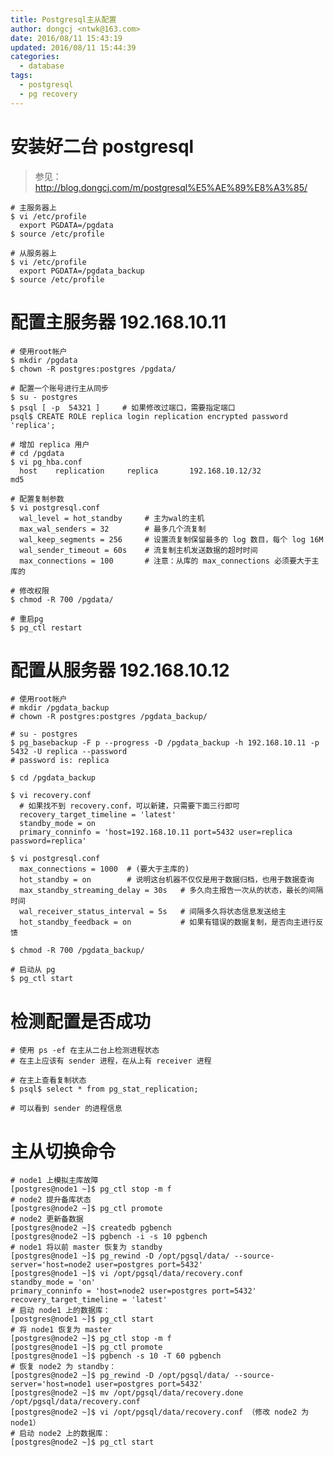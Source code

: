 ```yaml
---
title: Postgresql主从配置
author: dongcj <ntwk@163.com>
date: 2016/08/11 15:43:19
updated: 2016/08/11 15:44:39
categories:
  - database
tags:
  - postgresql
  - pg recovery
---
```


# 安装好二台 postgresql
> 参见：http://blog.dongcj.com/m/postgresql%E5%AE%89%E8%A3%85/

    # 主服务器上
    $ vi /etc/profile
      export PGDATA=/pgdata
    $ source /etc/profile

    # 从服务器上
    $ vi /etc/profile
      export PGDATA=/pgdata_backup
    $ source /etc/profile

# 配置主服务器 192.168.10.11
    # 使用root帐户
    $ mkdir /pgdata
    $ chown -R postgres:postgres /pgdata/

    # 配置一个账号进行主从同步
    $ su - postgres
    $ psql [ -p  54321 ]     # 如果修改过端口，需要指定端口
    psql$ CREATE ROLE replica login replication encrypted password 'replica';

    # 增加 replica 用户
    # cd /pgdata
    $ vi pg_hba.conf
      host    replication     replica       192.168.10.12/32               md5

    # 配置复制参数
    $ vi postgresql.conf
      wal_level = hot_standby     # 主为wal的主机
      max_wal_senders = 32        # 最多几个流复制
      wal_keep_segments = 256     # 设置流复制保留最多的 log 数目，每个 log 16M
      wal_sender_timeout = 60s    # 流复制主机发送数据的超时时间
      max_connections = 100       # 注意：从库的 max_connections 必须要大于主库的

    # 修改权限
    $ chmod -R 700 /pgdata/

    # 重启pg
    $ pg_ctl restart

# 配置从服务器 192.168.10.12
    # 使用root帐户
    # mkdir /pgdata_backup
    # chown -R postgres:postgres /pgdata_backup/

    # su - postgres
    $ pg_basebackup -F p --progress -D /pgdata_backup -h 192.168.10.11 -p 5432 -U replica --password
    # password is: replica

    $ cd /pgdata_backup

    $ vi recovery.conf
      # 如果找不到 recovery.conf，可以新建，只需要下面三行即可
      recovery_target_timeline = 'latest'
      standby_mode = on
      primary_conninfo = 'host=192.168.10.11 port=5432 user=replica password=replica'

    $ vi postgresql.conf
      max_connections = 1000  # (要大于主库的)
      hot_standby = on        # 说明这台机器不仅仅是用于数据归档，也用于数据查询
      max_standby_streaming_delay = 30s   # 多久向主报告一次从的状态，最长的间隔时间
      wal_receiver_status_interval = 5s   # 间隔多久将状态信息发送给主
      hot_standby_feedback = on           # 如果有错误的数据复制，是否向主进行反馈

    $ chmod -R 700 /pgdata_backup/

    # 启动从 pg
    $ pg_ctl start

# 检测配置是否成功
    # 使用 ps -ef 在主从二台上检测进程状态
    # 在主上应该有 sender 进程，在从上有 receiver 进程

    # 在主上查看复制状态
    $ psql$ select * from pg_stat_replication;

    # 可以看到 sender 的进程信息

# 主从切换命令

    # node1 上模拟主库故障
    [postgres@node1 ~]$ pg_ctl stop -m f
    # node2 提升备库状态
    [postgres@node2 ~]$ pg_ctl promote
    # node2 更新备数据
    [postgres@node2 ~]$ createdb pgbench
    [postgres@node2 ~]$ pgbench -i -s 10 pgbench
    # node1 将以前 master 恢复为 standby
    [postgres@node1 ~]$ pg_rewind -D /opt/pgsql/data/ --source-server='host=node2 user=postgres port=5432'
    [postgres@node1 ~]$ vi /opt/pgsql/data/recovery.conf
    standby_mode = 'on'
    primary_conninfo = 'host=node2 user=postgres port=5432'
    recovery_target_timeline = 'latest'
    # 启动 node1 上的数据库：
    [postgres@node1 ~]$ pg_ctl start
    # 将 node1 恢复为 master
    [postgres@node2 ~]$ pg_ctl stop -m f
    [postgres@node1 ~]$ pg_ctl promote
    [postgres@node1 ~]$ pgbench -s 10 -T 60 pgbench
    # 恢复 node2 为 standby：
    [postgres@node2 ~]$ pg_rewind -D /opt/pgsql/data/ --source-server='host=node1 user=postgres port=5432'
    [postgres@node2 ~]$ mv /opt/pgsql/data/recovery.done /opt/pgsql/data/recovery.conf
    [postgres@node2 ~]$ vi /opt/pgsql/data/recovery.conf （修改 node2 为 node1）
    # 启动 node2 上的数据库：
    [postgres@node2 ~]$ pg_ctl start
